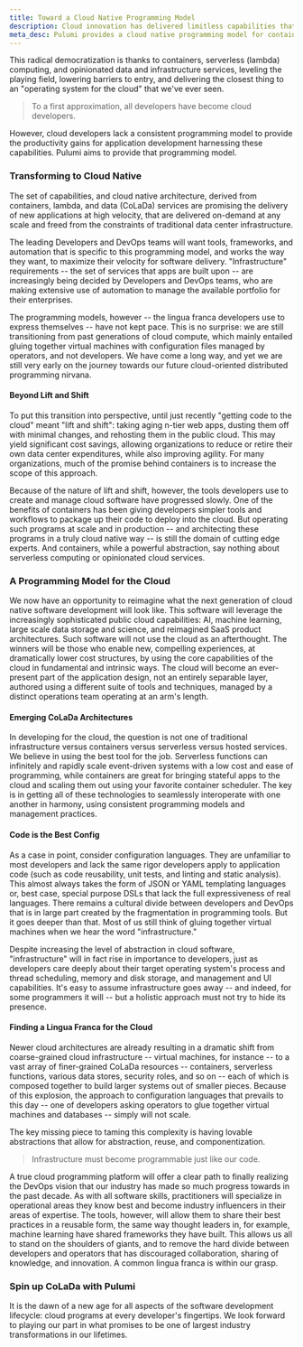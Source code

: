 ```yaml
---
title: Toward a Cloud Native Programming Model
description: Cloud innovation has delivered limitless capabilities that promise to transform all aspects of software development.
meta_desc: Pulumi provides a cloud native programming model for containers, Lambdas, and infrastructure, to get code to the cloud faster than ever before.
---
```


This radical democratization is thanks to containers, serverless (lambda) computing, and opinionated data and infrastructure services, leveling the playing field, lowering barriers to entry, and delivering the closest thing to an "operating system for the cloud" that we've ever seen.

>To a first approximation, all developers have become cloud developers.

However, cloud developers lack a consistent programming model to provide the productivity gains for application development harnessing these capabilities. Pulumi aims to provide that programming model.

<h3>Transforming to Cloud Native</h3>

The set of capabilities, and cloud native architecture, derived from containers, lambda, and data (CoLaDa) services are promising the delivery of new applications at high velocity, that are delivered on-demand at any scale and freed from the constraints of traditional data center infrastructure.

The leading Developers and DevOps teams will want tools, frameworks, and automation that is specific to this programming model, and works the way they want, to maximize their velocity for software delivery. "Infrastructure" requirements -- the set of services that apps are built upon -- are increasingly being decided by Developers and DevOps teams, who are making extensive use of automation to manage the available portfolio for their enterprises.

The programming models, however -- the lingua franca developers use to express themselves -- have not kept pace.  This is no surprise: we are still transitioning from past generations of cloud compute, which mainly entailed gluing together virtual machines with configuration files managed by operators, and not developers.  We have come a long way, and yet we are still very early on the journey towards our future cloud-oriented distributed programming nirvana.

<h4 >Beyond Lift and Shift</h4>

To put this transition into perspective, until just recently "getting code to the cloud" meant "lift and shift": taking aging n-tier web apps, dusting them off with minimal changes, and rehosting them in the public cloud.  This may yield significant cost savings, allowing organizations to reduce or retire their own data center expenditures, while also improving agility.  For many organizations, much of the promise behind containers is to increase the scope of this approach.

Because of the nature of lift and shift, however, the tools developers use to create and manage cloud software have progressed slowly.  One of the benefits of containers has been giving developers simpler tools and workflows to package up their code to deploy into the cloud.  But operating such programs at scale and in production -- and architecting these programs in a truly cloud native way -- is still the domain of cutting edge experts.  And containers, while a powerful abstraction, say nothing about serverless computing or opinionated cloud services.

<h3>A Programming Model for the Cloud</h3>

We now have an opportunity to reimagine what the next generation of cloud native software development will look like.  This software will leverage the increasingly sophisticated public cloud capabilities: AI, machine learning, large scale data storage and science, and reimagined SaaS product architectures.  Such software will not use the cloud as an afterthought.  The winners will be those who enable new, compelling experiences, at dramatically lower cost structures, by using the core capabilities of the cloud in fundamental and intrinsic ways.  The cloud will become an ever-present part of the application design, not an entirely separable layer, authored using a different suite of tools and techniques, managed by a distinct operations team operating at an arm's length.

<h4>Emerging CoLaDa Architectures</h4>

In developing for the cloud, the question is not one of traditional infrastructure versus containers versus serverless versus hosted services.  We believe in using the best tool for the job.  Serverless functions can infinitely and rapidly scale event-driven systems with a low cost and ease of programming, while containers are great for bringing stateful apps to the cloud and scaling them out using your favorite container scheduler.  The key is in getting all of these technologies to seamlessly interoperate with one another in harmony, using consistent programming models and management practices.

<h4>Code is the Best Config</h4>

As a case in point, consider configuration languages.  They are unfamiliar to most developers and lack the same rigor developers apply to application code (such as code reusability, unit tests, and linting and static analysis).  This almost always takes the form of JSON or YAML templating languages or, best case, special purpose DSLs that lack the full expressiveness of real languages.  There remains a cultural divide between developers and DevOps that is in large part created by the fragmentation in programming tools.  But it goes deeper than that.  Most of us still think of gluing together virtual machines when we hear the word "infrastructure."

Despite increasing the level of abstraction in cloud software, "infrastructure" will in fact rise in importance to developers, just as developers care deeply about their target operating system's process and thread scheduling, memory and disk storage, and management and UI capabilities.  It's easy to assume infrastructure goes away -- and indeed, for some programmers it will -- but a holistic approach must not try to hide its presence.

<h4>Finding a Lingua Franca for the Cloud</h4>

Newer cloud architectures are already resulting in a dramatic shift from coarse-grained cloud infrastructure -- virtual machines, for instance -- to a vast array of finer-grained CoLaDa resources -- containers, serverless functions, various data stores, security roles, and so on -- each of which is composed together to build larger systems out of smaller pieces.  Because of this explosion, the approach to configuration languages that prevails to this day -- one of developers asking operators to glue together virtual machines and databases -- simply will not scale.

The key missing piece to taming this complexity is having lovable abstractions that allow for abstraction, reuse, and componentization.

> Infrastructure must become programmable just like our code.

A true cloud programming platform will offer a clear path to finally realizing the DevOps vision that our industry has made so much progress towards in the past decade.   As with all software skills, practitioners will specialize in operational areas they know best and become industry influencers in their areas of expertise.  The tools, however, will allow them to share their best practices in a reusable form, the same way thought leaders in, for example, machine learning have shared frameworks they have built.  This allows us all to stand on the shoulders of giants, and to remove the hard divide between developers and operators that has discouraged collaboration, sharing of knowledge, and innovation.  A common lingua franca is within our grasp.

<h3>Spin up CoLaDa with Pulumi</h3>

It is the dawn of a new age for all aspects of the software development lifecycle: cloud programs at every developer's fingertips. We look forward to playing our part in what promises to be one of largest industry transformations in our lifetimes.
